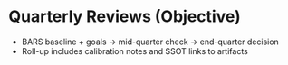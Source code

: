 # Quarterly Reviews (Objective)

- BARS baseline + goals → mid-quarter check → end-quarter decision  
- Roll-up includes calibration notes and SSOT links to artifacts
